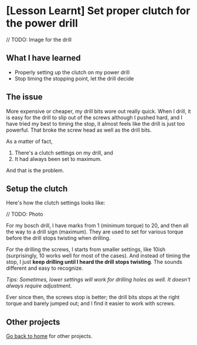 # [Lesson Learnt] Set proper clutch for the power drill

// TODO: Image for the drill

## What I have learned

* Properly setting up the clutch on my power drill
* Stop timing the stopping point, let the drill decide

## The issue

More expensive or cheaper, my drill bits wore out really quick. When I drill, it is easy for the drill to slip out of the screws although I pushed hard, and I have tried my best to timing the stop, it almost feels like the drill is just too powerful. That broke the screw head as well as the drill bits.

As a matter of fact,

  1. There's a clutch settings on my drill, and
  1. It had always been set to maximum.

And that is the problem.

## Setup the clutch

Here's how the clutch settings looks like:

// TODO: Photo

For my bosch drill, I have marks from 1 (minimum torque) to 20, and then all the way to a drill sign (maximum). They are used to set for various torque before the drill stops twisting when drilling.

For the drilling the screws, I starts from smaller settings, like 10ish (surprisingly, 10 works well for most of the cases). And instead of timing the stop, I just **keep drilling until I heard the drill stops twisting**. The sounds different and easy to recognize.

_Tips: Sometimes, lower settings will work for drilling holes as well. It doesn't always require adjustment._

Ever since then, the screws stop is better; the drill bits stops at the right torque and barely jumped out; and I find it easier to work with screws.

## Other projects

[Go back to home](./README.md) for other projects.
